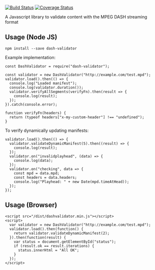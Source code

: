 [![Build Status](https://travis-ci.org/Eyevinn/dash-validator-js.svg?branch=master)](https://travis-ci.org/Eyevinn/dash-validator-js)
[![Coverage Status](https://coveralls.io/repos/github/Eyevinn/dash-validator-js/badge.svg)](https://coveralls.io/github/Eyevinn/dash-validator-js)

A Javascript library to validate content with the MPEG DASH streaming format

## Usage (Node JS)

```
npm install --save dash-validator
```

Example implementation:

```
const DashValidator = require("dash-validator");

const validator = new DashValidator("http://example.com/test.mpd");
validator.load().then(() => {
  console.log("Loaded manifest");
  console.log(validator.duration());
  validator.verifyAllSegments(verifyFn).then(result => {
    console.log(result);
  });
}).catch(console.error);

function verifyFn(headers) {
  return (typeof headers["x-my-custom-header"] !== "undefined");
}
```

To verify dynamically updating manifests:

```
validator.load().then(() => {
  validator.validateDynamicManifest(5).then((result) => {
    console.log(result);
  });
  validator.on("invalidplayhead", (data) => {
    console.log(data);
  });
  validator.on("checking", data => {
    const mpd = data.mpd;
    const headers = data.headers;
    console.log("Playhead: " + new Date(mpd.timeAtHead));
  });
});
```

## Usage (Browser)

```
<script src="/dist/dashvalidator.min.js"></script>
<script>
  var validator = new DashValidator("http://example.com/test.mpd");
  validator.load().then(function() {
    return validator.validateDynamicManifest(2);
  }).then(function(result) {
    var status = document.getElementById("status");
    if (result.ok == result.iterations) {
      status.innerHtml = "All OK";
    }
  });
</script>
```
